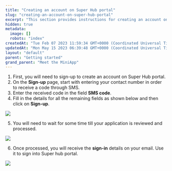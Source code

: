 ```yaml
---
title: "Creating an account on Super Hub portal"
slug: "creating-an-account-on-super-hub-portal"
excerpt: "This section provides instructions for creating an account on Super Hub portal."
hidden: true
metadata: 
  image: []
  robots: "index"
createdAt: "Tue Feb 07 2023 11:59:34 GMT+0000 (Coordinated Universal Time)"
updatedAt: "Mon May 15 2023 06:39:48 GMT+0000 (Coordinated Universal Time)"
layout: "default"
parent: "Getting started"
grand_parent: "Meet the MiniApp"
---
```

1. First, you will need to sign-up to create an account on Super Hub portal. 
2. On the **Sign-up** page, start with entering your contact number in order to receive a code through SMS. 
3. Enter the received code in the field **SMS code**.
4. Fill in the details for all the remaining fields as shown below and then click on **Sign-up**.

![](https://files.readme.io/37ebd3f-image.png)

5. You will need to wait for some time till your application is reviewed and processed.

![](https://files.readme.io/5011dd9-image_1.png)

6. Once processed, you will receive the **sign-in** details on your email. Use it to sign into Super hub portal.

![](https://files.readme.io/7768518-image_2.png)
